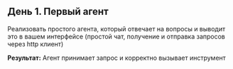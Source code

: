 ## День 1. Первый агент

Реализовать простого агента, который отвечает на вопросы и выводит это в вашем интерфейсе (простой чат, получение и отправка запросов через http клиент)

**Результат:** Агент принимает запрос и корректно вызывает инструмент

